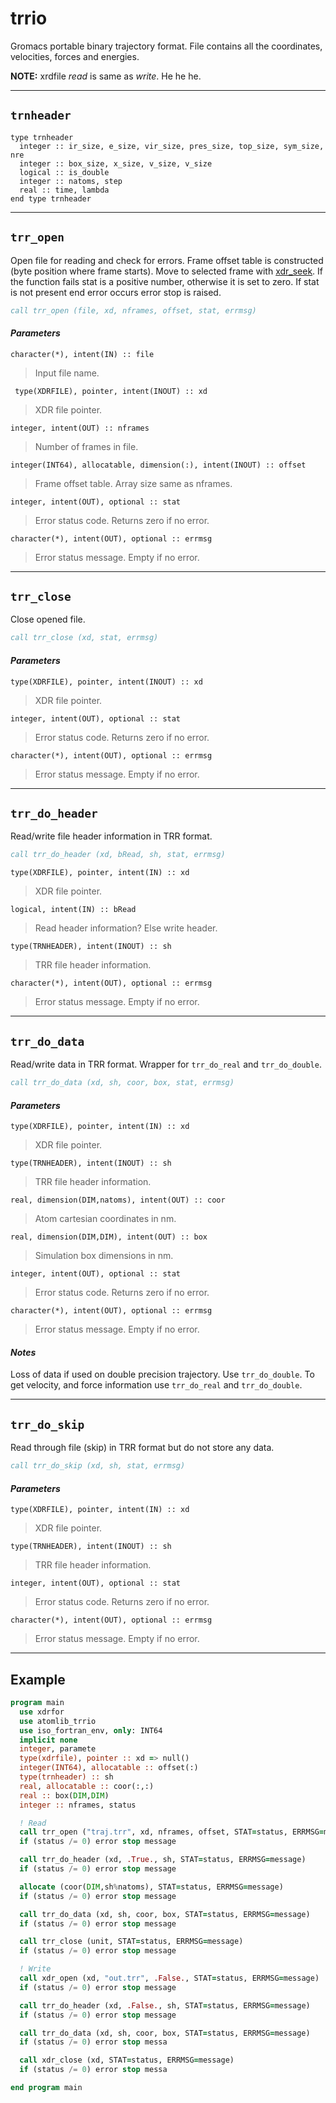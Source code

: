 # trrio

Gromacs portable binary trajectory format. File contains all the coordinates, velocities, forces and energies. 

**NOTE:** xrdfile *read* is same as *write*. He he he.

---------------------------------------------------------------------

## `trnheader`

```fotran
type trnheader
  integer :: ir_size, e_size, vir_size, pres_size, top_size, sym_size, nre
  integer :: box_size, x_size, v_size, v_size 
  logical :: is_double
  integer :: natoms, step
  real :: time, lambda
end type trnheader
```

---------------------------------------------------------------------

## `trr_open`
Open file for reading and check for errors. Frame offset table is constructed (byte position where frame starts). Move to selected frame with [xdr_seek](xdrfor.md#xdr_seek). If the function fails stat is a positive number, otherwise it is set to zero. If stat is not present end error occurs error stop is raised.
```fortran
call trr_open (file, xd, nframes, offset, stat, errmsg)
```
#### *Parameters*
`character(*), intent(IN) :: file`
> Input file name.

` type(XDRFILE), pointer, intent(INOUT) :: xd`
> XDR file pointer.

`integer, intent(OUT) :: nframes`
> Number of frames in file.

`integer(INT64), allocatable, dimension(:), intent(INOUT) :: offset`
> Frame offset table. Array size same as nframes.

`integer, intent(OUT), optional :: stat`
> Error status code. Returns zero if no error.

`character(*), intent(OUT), optional :: errmsg`
> Error status message. Empty if no error.

---------------------------------------------------------------------

## `trr_close`
Close opened file.
```fortran
call trr_close (xd, stat, errmsg)
```
#### *Parameters*
`type(XDRFILE), pointer, intent(INOUT) :: xd`
> XDR file pointer.

`integer, intent(OUT), optional :: stat`
> Error status code. Returns zero if no error.

`character(*), intent(OUT), optional :: errmsg`
> Error status message. Empty if no error.

---------------------------------------------------------------------

## `trr_do_header`
Read/write file header information in TRR format.
```fortran
call trr_do_header (xd, bRead, sh, stat, errmsg)
```
`type(XDRFILE), pointer, intent(IN) :: xd`
> XDR file pointer.

`logical, intent(IN) :: bRead`
> Read header information? Else write header.

`type(TRNHEADER), intent(INOUT) :: sh`
> TRR file header information.

`character(*), intent(OUT), optional :: errmsg`
> Error status message. Empty if no error.

---------------------------------------------------------------------

## `trr_do_data`
Read/write data in TRR format. Wrapper for `trr_do_real` and `trr_do_double`.
```fortran
call trr_do_data (xd, sh, coor, box, stat, errmsg)
```
#### *Parameters*
`type(XDRFILE), pointer, intent(IN) :: xd`
> XDR file pointer.

`type(TRNHEADER), intent(INOUT) :: sh`
> TRR file header information.

`real, dimension(DIM,natoms), intent(OUT) :: coor`
> Atom cartesian coordinates in nm.

`real, dimension(DIM,DIM), intent(OUT) :: box`
> Simulation box dimensions in nm.

`integer, intent(OUT), optional :: stat`
> Error status code. Returns zero if no error.

`character(*), intent(OUT), optional :: errmsg`
> Error status message. Empty if no error.

#### *Notes*
Loss of data if used on double precision trajectory. Use `trr_do_double`. To get velocity, and force information use `trr_do_real` and `trr_do_double`.

---------------------------------------------------------------------

## `trr_do_skip`
Read through file (skip) in TRR format but do not store any data.
```fortran
call trr_do_skip (xd, sh, stat, errmsg)
```
#### *Parameters*
`type(XDRFILE), pointer, intent(IN) :: xd`
> XDR file pointer.

`type(TRNHEADER), intent(INOUT) :: sh`
> TRR file header information.

`integer, intent(OUT), optional :: stat`
> Error status code. Returns zero if no error.

`character(*), intent(OUT), optional :: errmsg`
> Error status message. Empty if no error.

---------------------------------------------------------------------

## Example
```fortran
program main
  use xdrfor
  use atomlib_trrio
  use iso_fortran_env, only: INT64
  implicit none
  integer, paramete
  type(xdrfile), pointer :: xd => null()
  integer(INT64), allocatable :: offset(:)
  type(trnheader) :: sh
  real, allocatable :: coor(:,:)
  real :: box(DIM,DIM)
  integer :: nframes, status

  ! Read
  call trr_open ("traj.trr", xd, nframes, offset, STAT=status, ERRMSG=message)
  if (status /= 0) error stop message

  call trr_do_header (xd, .True., sh, STAT=status, ERRMSG=message)
  if (status /= 0) error stop message

  allocate (coor(DIM,sh%natoms), STAT=status, ERRMSG=message)
  if (status /= 0) error stop message

  call trr_do_data (xd, sh, coor, box, STAT=status, ERRMSG=message)
  if (status /= 0) error stop message

  call trr_close (unit, STAT=status, ERRMSG=message)
  if (status /= 0) error stop message  

  ! Write
  call xdr_open (xd, "out.trr", .False., STAT=status, ERRMSG=message)
  if (status /= 0) error stop message

  call trr_do_header (xd, .False., sh, STAT=status, ERRMSG=message)
  if (status /= 0) error stop message

  call trr_do_data (xd, sh, coor, box, STAT=status, ERRMSG=message)
  if (status /= 0) error stop messa

  call xdr_close (xd, STAT=status, ERRMSG=message)
  if (status /= 0) error stop messa

end program main
```
